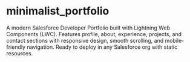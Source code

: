# minimalist_portfolio
A modern Salesforce Developer Portfolio built with Lightning Web Components (LWC). Features profile, about, experience, projects, and contact sections with responsive design, smooth scrolling, and mobile-friendly navigation. Ready to deploy in any Salesforce org with static resources.
